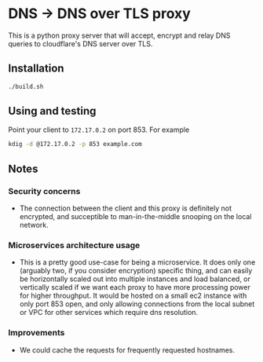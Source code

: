 # DNS -> DNS over TLS proxy

This is a python proxy server that will accept, encrypt and relay DNS queries to cloudflare's DNS server over TLS.

## Installation

```bash
./build.sh
```

## Using and testing

Point your client to `172.17.0.2` on port 853. For example

```bash
kdig -d @172.17.0.2 -p 853 example.com
```

## Notes

### Security concerns

* The connection between the client and this proxy is definitely not encrypted, and succeptible to man-in-the-middle snooping on the local network.

### Microservices architecture usage

* This is a pretty good use-case for being a microservice. It does only one (arguably two, if you consider encryption) specific thing, and can easily be horizontally scaled out into multiple instances and load balanced, or vertically scaled if we want each proxy to have more processing power for higher throughput. It would be hosted on a small ec2 instance with only port
853 open, and only allowing connections from the local subnet or VPC for other services which require dns resolution.

### Improvements
* We could cache the requests for frequently requested hostnames.
